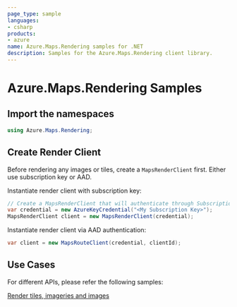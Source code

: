 ```yaml
---
page_type: sample
languages:
- csharp
products:
- azure
name: Azure.Maps.Rendering samples for .NET
description: Samples for the Azure.Maps.Rendering client library.
---
```


# Azure.Maps.Rendering Samples

## Import the namespaces

```C# Snippet:RenderImportNamespace
using Azure.Maps.Rendering;
```

## Create Render Client

Before rendering any images or tiles, create a `MapsRenderClient` first. Either use subscription key or AAD.

Instantiate render client with subscription key:

```C# Snippet:InstantiateRenderClientViaSubscriptionKey
// Create a MapsRenderClient that will authenticate through Subscription Key (Shared key)
var credential = new AzureKeyCredential("<My Subscription Key>");
MapsRenderClient client = new MapsRenderClient(credential);
```

Instantiate render client via AAD authentication:

```C# #region Snippet:InstantiateRenderClientViaAAD
var client = new MapsRouteClient(credential, clientId);
```

## Use Cases

For different APIs, please refer the following samples:

[Render tiles, imageries and images](https://github.com/Azure/azure-sdk-for-net/blob/main/sdk/maps/Azure.Maps.Rendering/samples/MapsRenderTilesImageriesImagesSamples.md)
